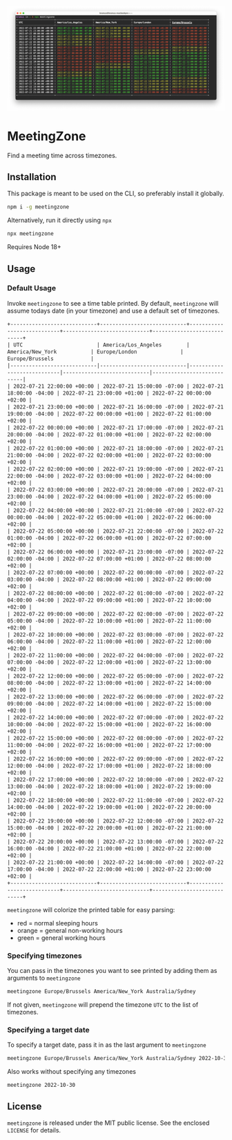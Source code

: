 ![Find a meeting time across timezones.](./screenshots/meetingzone.png)
# MeetingZone

Find a meeting time across timezones.

## Installation

This package is meant to be used on the CLI, so preferably install it globally.

```bash
npm i -g meetingzone
```

Alternatively, run it directly using `npx`

```bash
npx meetingzone
```

Requires Node 18+

## Usage

### Default Usage

Invoke `meetingzone` to see a time table printed. By default, `meetingzone` will assume todays date (in your timezone) and use a default set of timezones.

```
+----------------------------+----------------------------+----------------------------+----------------------------+----------------------------+
| UTC                        | America/Los_Angeles        | America/New_York           | Europe/London              | Europe/Brussels            |
|----------------------------|----------------------------|----------------------------|----------------------------|----------------------------|
| 2022-07-21 22:00:00 +00:00 | 2022-07-21 15:00:00 -07:00 | 2022-07-21 18:00:00 -04:00 | 2022-07-21 23:00:00 +01:00 | 2022-07-22 00:00:00 +02:00 |
| 2022-07-21 23:00:00 +00:00 | 2022-07-21 16:00:00 -07:00 | 2022-07-21 19:00:00 -04:00 | 2022-07-22 00:00:00 +01:00 | 2022-07-22 01:00:00 +02:00 |
| 2022-07-22 00:00:00 +00:00 | 2022-07-21 17:00:00 -07:00 | 2022-07-21 20:00:00 -04:00 | 2022-07-22 01:00:00 +01:00 | 2022-07-22 02:00:00 +02:00 |
| 2022-07-22 01:00:00 +00:00 | 2022-07-21 18:00:00 -07:00 | 2022-07-21 21:00:00 -04:00 | 2022-07-22 02:00:00 +01:00 | 2022-07-22 03:00:00 +02:00 |
| 2022-07-22 02:00:00 +00:00 | 2022-07-21 19:00:00 -07:00 | 2022-07-21 22:00:00 -04:00 | 2022-07-22 03:00:00 +01:00 | 2022-07-22 04:00:00 +02:00 |
| 2022-07-22 03:00:00 +00:00 | 2022-07-21 20:00:00 -07:00 | 2022-07-21 23:00:00 -04:00 | 2022-07-22 04:00:00 +01:00 | 2022-07-22 05:00:00 +02:00 |
| 2022-07-22 04:00:00 +00:00 | 2022-07-21 21:00:00 -07:00 | 2022-07-22 00:00:00 -04:00 | 2022-07-22 05:00:00 +01:00 | 2022-07-22 06:00:00 +02:00 |
| 2022-07-22 05:00:00 +00:00 | 2022-07-21 22:00:00 -07:00 | 2022-07-22 01:00:00 -04:00 | 2022-07-22 06:00:00 +01:00 | 2022-07-22 07:00:00 +02:00 |
| 2022-07-22 06:00:00 +00:00 | 2022-07-21 23:00:00 -07:00 | 2022-07-22 02:00:00 -04:00 | 2022-07-22 07:00:00 +01:00 | 2022-07-22 08:00:00 +02:00 |
| 2022-07-22 07:00:00 +00:00 | 2022-07-22 00:00:00 -07:00 | 2022-07-22 03:00:00 -04:00 | 2022-07-22 08:00:00 +01:00 | 2022-07-22 09:00:00 +02:00 |
| 2022-07-22 08:00:00 +00:00 | 2022-07-22 01:00:00 -07:00 | 2022-07-22 04:00:00 -04:00 | 2022-07-22 09:00:00 +01:00 | 2022-07-22 10:00:00 +02:00 |
| 2022-07-22 09:00:00 +00:00 | 2022-07-22 02:00:00 -07:00 | 2022-07-22 05:00:00 -04:00 | 2022-07-22 10:00:00 +01:00 | 2022-07-22 11:00:00 +02:00 |
| 2022-07-22 10:00:00 +00:00 | 2022-07-22 03:00:00 -07:00 | 2022-07-22 06:00:00 -04:00 | 2022-07-22 11:00:00 +01:00 | 2022-07-22 12:00:00 +02:00 |
| 2022-07-22 11:00:00 +00:00 | 2022-07-22 04:00:00 -07:00 | 2022-07-22 07:00:00 -04:00 | 2022-07-22 12:00:00 +01:00 | 2022-07-22 13:00:00 +02:00 |
| 2022-07-22 12:00:00 +00:00 | 2022-07-22 05:00:00 -07:00 | 2022-07-22 08:00:00 -04:00 | 2022-07-22 13:00:00 +01:00 | 2022-07-22 14:00:00 +02:00 |
| 2022-07-22 13:00:00 +00:00 | 2022-07-22 06:00:00 -07:00 | 2022-07-22 09:00:00 -04:00 | 2022-07-22 14:00:00 +01:00 | 2022-07-22 15:00:00 +02:00 |
| 2022-07-22 14:00:00 +00:00 | 2022-07-22 07:00:00 -07:00 | 2022-07-22 10:00:00 -04:00 | 2022-07-22 15:00:00 +01:00 | 2022-07-22 16:00:00 +02:00 |
| 2022-07-22 15:00:00 +00:00 | 2022-07-22 08:00:00 -07:00 | 2022-07-22 11:00:00 -04:00 | 2022-07-22 16:00:00 +01:00 | 2022-07-22 17:00:00 +02:00 |
| 2022-07-22 16:00:00 +00:00 | 2022-07-22 09:00:00 -07:00 | 2022-07-22 12:00:00 -04:00 | 2022-07-22 17:00:00 +01:00 | 2022-07-22 18:00:00 +02:00 |
| 2022-07-22 17:00:00 +00:00 | 2022-07-22 10:00:00 -07:00 | 2022-07-22 13:00:00 -04:00 | 2022-07-22 18:00:00 +01:00 | 2022-07-22 19:00:00 +02:00 |
| 2022-07-22 18:00:00 +00:00 | 2022-07-22 11:00:00 -07:00 | 2022-07-22 14:00:00 -04:00 | 2022-07-22 19:00:00 +01:00 | 2022-07-22 20:00:00 +02:00 |
| 2022-07-22 19:00:00 +00:00 | 2022-07-22 12:00:00 -07:00 | 2022-07-22 15:00:00 -04:00 | 2022-07-22 20:00:00 +01:00 | 2022-07-22 21:00:00 +02:00 |
| 2022-07-22 20:00:00 +00:00 | 2022-07-22 13:00:00 -07:00 | 2022-07-22 16:00:00 -04:00 | 2022-07-22 21:00:00 +01:00 | 2022-07-22 22:00:00 +02:00 |
| 2022-07-22 21:00:00 +00:00 | 2022-07-22 14:00:00 -07:00 | 2022-07-22 17:00:00 -04:00 | 2022-07-22 22:00:00 +01:00 | 2022-07-22 23:00:00 +02:00 |
+----------------------------+----------------------------+----------------------------+----------------------------+----------------------------+
```

`meetingzone` will colorize the printed table for easy parsing:

- red = normal sleeping hours
- orange = general non-working hours
- green = general working hours

### Specifying timezones

You can pass in the timezones you want to see printed by adding them as arguments to `meetingzone`

```bash
meetingzone Europe/Brussels America/New_York Australia/Sydney
```

If not given, `meetingzone` will prepend the timezone `UTC` to the list of timezones.

### Specifying a target date

To specify a target date, pass it in as the last argument to `meetingzone`

```bash
meetingzone Europe/Brussels America/New_York Australia/Sydney 2022-10-30
```

Also works without specifying any timezones

```
meetingzone 2022-10-30
```

## License

`meetingzone` is released under the MIT public license. See the enclosed `LICENSE` for details.
